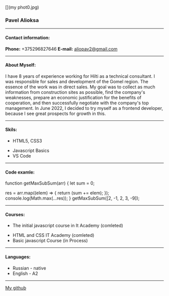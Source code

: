 [](my phot0.jpg)
### Pavel Alioksa

---

#### Contact information:

**Phone:** +375296827646
**E-mail:** aliopav2@gmail.com

---

#### About Myself:

I have 8 years of experience working for Hilti as a technical consultant. I was responsible for sales and development of the Gomel region. The essence of the work was in direct sales. My goal was to collect as much information from construction sites as possible, find the company's weaknesses, prepare an economic justification for the benefits of cooperation, and then successfully negotiate with the company's top management.
In June 2022, I decided to try myself as a frontend developer, because I see great prospects for growth in this.

---

#### Skils:

- HTML5, CSS3

* Javascript Basics
* VS Code

---

#### Code examle:

function getMaxSubSum(arr) {
  let sum = 0;

  res = arr.map((elem) => {
    return (sum += elem);
  });
  console.log(Math.max(...res));
}
getMaxSubSum([2, -1, 2, 3, -9]);

---

#### Courses:

- The initial javascript course in It Academy (comleted)

* HTML and CSS IT Academy (comleted)
* Basic javascript Course (in Process)

---

#### Languages:

- Russian - native
- English - A2
---
 [My github](https://github.com/Aliopav)
